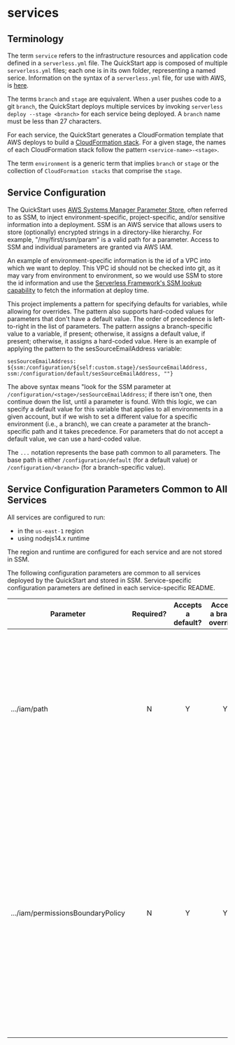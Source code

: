 # services

## Terminology

The term `service` refers to the infrastructure resources and application code defined in a `serverless.yml` file. The QuickStart app is composed of multiple `serverless.yml` files; each one is in its own folder, representing a named serice. Information on the syntax of a `serverless.yml` file, for use with AWS, is [here](https://www.serverless.com/framework/docs/providers/aws/guide/serverless.yml).

The terms `branch` and `stage` are equivalent. When a user pushes code to a git `branch`, the QuickStart deploys multiple services by invoking `serverless deploy --stage <branch>` for each service being deployed. A `branch` name must be less than 27 characters.

For each service, the QuickStart generates a CloudFormation template that AWS deploys to build a [CloudFormation stack](https://docs.aws.amazon.com/AWSCloudFormation/latest/UserGuide/stacks.html). For a given stage, the names of each CloudFormation stack follow the pattern `<service-name>-<stage>`.

The term `environment` is a generic term that implies `branch` or `stage` or the collection of `CloudFormation stacks` that comprise the `stage`.

## Service Configuration

The QuickStart uses [AWS Systems Manager Parameter Store](https://docs.aws.amazon.com/systems-manager/latest/userguide/systems-manager-parameter-store.html), often referred to as SSM, to inject environment-specific, project-specific, and/or sensitive information into a deployment.
SSM is an AWS service that allows users to store (optionally) encrypted strings in a directory-like hierarchy. For example, "/my/first/ssm/param" is a valid path for a parameter. Access to SSM and individual parameters are granted via AWS IAM.

An example of environment-specific information is the id of a VPC into which we want to deploy. This VPC id should not be checked into git, as it may vary from environment to environment, so we would use SSM to store the id information and use the [Serverless Framework's SSM lookup capability](https://www.serverless.com/framework/docs/providers/aws/guide/variables/#reference-variables-using-the-ssm-parameter-store) to fetch the information at deploy time.

This project implements a pattern for specifying defaults for variables, while allowing for overrides. The pattern also supports hard-coded values for parameters that don't have a default value. The order of precedence is left-to-right in the list of parameters. The pattern assigns a branch-specific value to a variable, if present; otherwise, it assigns a default value, if present; otherwise, it assigns a hard-coded value. Here is an example of applying the pattern to the sesSourceEmailAddress variable:

`sesSourceEmailAddress: ${ssm:/configuration/${self:custom.stage}/sesSourceEmailAddress, ssm:/configuration/default/sesSourceEmailAddress, ""}`

The above syntax means "look for the SSM parameter at `/configuration/<stage>/sesSourceEmailAddress`; if there isn't one, then continue down the list, until a parameter is found. With this logic, we can specify a default value for this variable that applies to all environments in a given account, but if we wish to set a different value for a specific environment (i.e., a branch), we can create a parameter at the branch-specific path and it takes precedence. For parameters that do not accept a default value, we can use a hard-coded value.

The `...` notation represents the base path common to all parameters. The base path is either `/configuration/default` (for a default value) or `/configuration/<branch>` (for a branch-specific value).

## Service Configuration Parameters Common to All Services

All services are configured to run:

- in the `us-east-1` region
- using nodejs14.x runtime

The region and runtime are configured for each service and are not stored in SSM.

The following configuration parameters are common to all services deployed by the QuickStart and stored in SSM. Service-specific configuration parameters are defined in each service-specific README.

| Parameter                         | Required? | Accepts a default? | Accepts a branch override? | Purpose                                                                                                                                                                                                                                                                                                                                                                                                    |
| --------------------------------- | :-------: | :----------------: | :------------------------: | ---------------------------------------------------------------------------------------------------------------------------------------------------------------------------------------------------------------------------------------------------------------------------------------------------------------------------------------------------------------------------------------------------------- |
| .../iam/path                      |     N     |         Y          |             Y              | Specifies the [IAM Path](https://docs.aws.amazon.com/IAM/latest/UserGuide/reference_identifiers.html#identifiers-friendly-names) at which all IAM objects should be created. The default value is "/". The path variable in IAM is used for grouping related users and groups in a unique namespace, usually for organizational purposes.                                                                  |
| .../iam/permissionsBoundaryPolicy |     N     |         Y          |             Y              | Specifies the [IAM Permissions Boundary](https://docs.aws.amazon.com/IAM/latest/UserGuide/access_policies_boundaries.html) that should be attached to all IAM objects. A permissions boundary is an advanced feature for using a managed policy to set the maximum permissions that an identity-based policy can grant to an IAM entity. If set, this parameter should contain the full ARN to the policy. |
